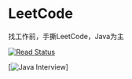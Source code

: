 # LeetCode

 找工作前，手撕LeetCode，Java为主

[![Read Status](https://img.shields.io/badge/%E9%98%85%E8%AF%BB-read-green)](https://github.com/JohnMai1994/LeetCode)

[![Java Interview](https://img.shields.io/badge/pdf-Java%E9%9D%A2%E8%AF%95-green)]